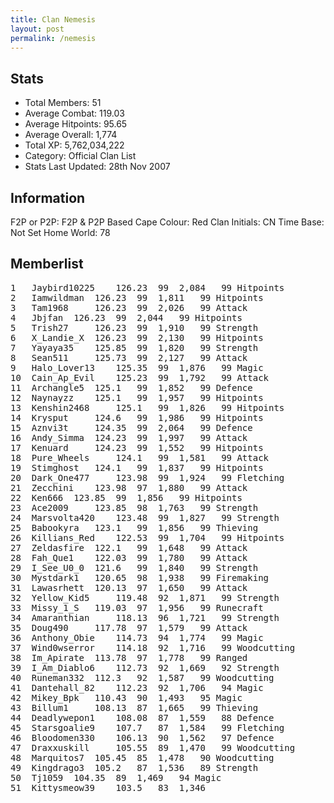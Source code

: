 ```yaml
---
title: Clan Nemesis
layout: post
permalink: /nemesis
---
```


## Stats

- Total Members: 51
- Average Combat: 119.03
- Average Hitpoints: 95.65
- Average Overall: 1,774
- Total XP: 5,762,034,222
- Category: Official Clan List
- Stats Last Updated: 28th Nov 2007

	
## Information

F2P or P2P: F2P & P2P Based
Cape Colour: Red
Clan Initials: CN
Time Base: Not Set
Home World: 78

## Memberlist

<pre>
1 	Jaybird10225 	126.23 	99 	2,084 	99 Hitpoints	
2 	Iamwildman 	126.23 	99 	1,811 	99 Hitpoints	
3 	Tam1968 	126.23 	99 	2,026 	99 Attack	
4 	Jbjfan 	126.23 	99 	2,044 	99 Hitpoints	
5 	Trish27 	126.23 	99 	1,910 	99 Strength	
6 	X_Landie_X 	126.23 	99 	2,130 	99 Hitpoints	
7 	Yayaya35 	125.85 	99 	1,820 	99 Strength	
8 	Sean511 	125.73 	99 	2,127 	99 Attack	
9 	Halo_Lover13 	125.35 	99 	1,876 	99 Magic	
10 	Cain_Ap_Evil 	125.23 	99 	1,792 	99 Attack	
11 	Archangle5 	125.1 	99 	1,852 	99 Defence	
12 	Naynayzz 	125.1 	99 	1,957 	99 Hitpoints	
13 	Kenshin2468 	125.1 	99 	1,826 	99 Hitpoints	
14 	Krysput 	124.6 	99 	1,986 	99 Hitpoints	
15 	Aznvi3t 	124.35 	99 	2,064 	99 Defence	
16 	Andy_Simma 	124.23 	99 	1,997 	99 Attack	
17 	Kenuard 	124.23 	99 	1,552 	99 Hitpoints	
18 	Pure_Wheels 	124.1 	99 	1,581 	99 Attack	
19 	Stimghost 	124.1 	99 	1,837 	99 Hitpoints	
20 	Dark_One477 	123.98 	99 	1,924 	99 Fletching	
21 	Zecchini 	123.98 	97 	1,880 	99 Attack	
22 	Ken666 	123.85 	99 	1,856 	99 Hitpoints	
23 	Ace2009 	123.85 	98 	1,763 	99 Strength	
24 	Marsvolta420 	123.48 	99 	1,827 	99 Strength	
25 	Babookyra 	123.1 	99 	1,856 	99 Thieving	
26 	Killians_Red 	122.53 	99 	1,704 	99 Hitpoints	
27 	Zeldasfire 	122.1 	99 	1,648 	99 Attack	
28 	Fah_Que1 	122.03 	99 	1,780 	99 Attack	
29 	I_See_U0_0 	121.6 	99 	1,840 	99 Strength	
30 	Mystdark1 	120.65 	98 	1,938 	99 Firemaking	
31 	Lawasrhett 	120.13 	97 	1,650 	99 Attack	
32 	Yellow_Kid5 	119.48 	92 	1,871 	99 Strength	
33 	Missy_1_S 	119.03 	97 	1,956 	99 Runecraft	
34 	Amaranthian 	118.13 	96 	1,721 	99 Strength	
35 	Doug490 	117.78 	97 	1,579 	99 Attack	
36 	Anthony_Obie 	114.73 	94 	1,774 	99 Magic	
37 	Wind0wserror 	114.18 	92 	1,716 	99 Woodcutting	
38 	Im_Apirate 	113.78 	97 	1,778 	99 Ranged	
39 	I_Am_Diablo6 	112.73 	92 	1,669 	92 Strength	
40 	Runeman332 	112.3 	92 	1,587 	99 Woodcutting	
41 	Dantehall_82 	112.23 	92 	1,706 	94 Magic	
42 	Mikey_Bpk 	110.43 	90 	1,493 	95 Magic	
43 	Billum1 	108.13 	87 	1,665 	99 Thieving	
44 	Deadlywepon1 	108.08 	87 	1,559 	88 Defence	
45 	Starsgoalie9 	107.7 	87 	1,584 	99 Fletching	
46 	Bloodomen330 	106.13 	90 	1,562 	97 Defence	
47 	Draxxuskill 	105.55 	89 	1,470 	99 Woodcutting	
48 	Marquitos7 	105.45 	85 	1,478 	90 Woodcutting	
49 	Kingdrago3 	105.2 	87 	1,536 	89 Strength	
50 	Tj1059 	104.35 	89 	1,469 	94 Magic	
51 	Kittysmeow39 	103.5 	83 	1,346
</pre>
